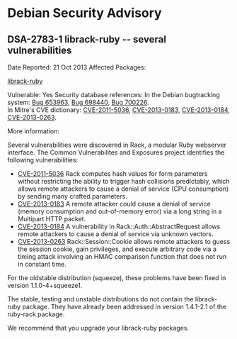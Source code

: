 
Debian Security Advisory
========================


DSA-2783-1 librack-ruby -- several vulnerabilities
--------------------------------------------------



Date Reported:
21 Oct 2013
Affected Packages:

[librack-ruby](https://packages.debian.org/src:librack-ruby)

Vulnerable:
Yes
Security database references:
In the Debian bugtracking system: [Bug 653963](https://bugs.debian.org/cgi-bin/bugreport.cgi?bug=653963), [Bug 698440](https://bugs.debian.org/cgi-bin/bugreport.cgi?bug=698440), [Bug 700226](https://bugs.debian.org/cgi-bin/bugreport.cgi?bug=700226).  
In Mitre's CVE dictionary: [CVE-2011-5036](https://security-tracker.debian.org/tracker/CVE-2011-5036), [CVE-2013-0183](https://security-tracker.debian.org/tracker/CVE-2013-0183), [CVE-2013-0184](https://security-tracker.debian.org/tracker/CVE-2013-0184), [CVE-2013-0263](https://security-tracker.debian.org/tracker/CVE-2013-0263).  

More information:

Several vulnerabilities were discovered in Rack, a modular Ruby
webserver interface. The Common Vulnerabilites and Exposures project
identifies the following vulnerabilities:


* [CVE-2011-5036](https://security-tracker.debian.org/tracker/CVE-2011-5036)
Rack computes hash values for form parameters without restricting
 the ability to trigger hash collisions predictably, which allows
 remote attackers to cause a denial of service (CPU consumption)
 by sending many crafted parameters.
* [CVE-2013-0183](https://security-tracker.debian.org/tracker/CVE-2013-0183)
A remote attacker could cause a denial of service (memory
 consumption and out-of-memory error) via a long string in a
 Multipart HTTP packet.
* [CVE-2013-0184](https://security-tracker.debian.org/tracker/CVE-2013-0184)
A vulnerability in Rack::Auth::AbstractRequest allows remote
 attackers to cause a denial of service via unknown vectors.
* [CVE-2013-0263](https://security-tracker.debian.org/tracker/CVE-2013-0263)
Rack::Session::Cookie allows remote attackers to guess the
 session cookie, gain privileges, and execute arbitrary code via a
 timing attack involving an HMAC comparison function that does not
 run in constant time.


For the oldstable distribution (squeeze), these problems have been fixed in
version 1.1.0-4+squeeze1.


The stable, testing and unstable distributions do not contain the
librack-ruby package. They have already been addressed in version
1.4.1-2.1 of the ruby-rack package.


We recommend that you upgrade your librack-ruby packages.





